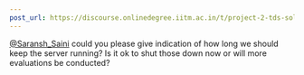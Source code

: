 ```yaml
---
post_url: https://discourse.onlinedegree.iitm.ac.in/t/project-2-tds-solver-discussion-thread/169029/398
---
```

[@Saransh\_Saini](/u/saransh_saini) could you please give indication of how long we should keep the server running? Is it ok to shut those down now or will more evaluations be conducted?